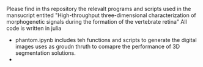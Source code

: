 Please find in ths repository the relevalt programs and scripts used in the mansucript entited "High-throughput three-dimensional characterization of morphogenetic signals during the formation of the vertebrate retina"
All code is written in julia 
- phantom.ipynb includes teh functions and scripts to generate the digital images uses as groudn thruth to comapre the performance of 3D segmentation solutions.
- 
